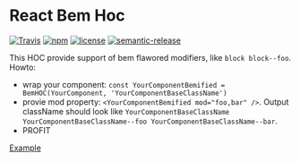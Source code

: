 # React Bem Hoc

[![Travis](https://img.shields.io/travis/Vargentum/react-bem-hoc.svg?style=flat-square)](https://travis-ci.org/Vargentum/react-bem-hoc)
[![npm](https://img.shields.io/npm/v/react-bem-hoc.svg?style=flat-square)](https://www.npmjs.com/package/react-bem-hoc)
[![license](https://img.shields.io/npm/l/react-bem-hoc.svg?style=flat-square)](http://opensource.org/licenses/MIT)
[![semantic-release](https://img.shields.io/badge/%20%20%F0%9F%93%A6%F0%9F%9A%80-semantic--release-e10079.svg?style=flat-square)](https://github.com/semantic-release/semantic-release)

This HOC provide support of bem flawored modifiers, like `block block--foo`. 
Howto:
* wrap your component: `const YourComponentBemified = BemHOC(YourComponent, 'YourComponentBaseClassName')`
* provie mod property: `<YourComponentBemified mod="foo,bar" />`. Output className should look like `YourComponentBaseClassName YourComponentBaseClassName--foo YourComponentBaseClassName--bar`.
* PROFIT

[Example](https://Vargentum.github.io/react-bem-hoc)
